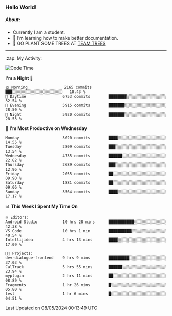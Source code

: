 ### Hello World!

##### About:
- Currently I am a student.
- 🌱 I’m learning how to make better documentation.
- 🌱 GO PLANT SOME TREES AT [TEAM TREES](https://teamtrees.org/)

---
  <summary>:zap: My Activity:</summary>
  
<!--START_SECTION:waka-->
![Code Time](http://img.shields.io/badge/Code%20Time-1%2C376%20hrs%2028%20mins-blue)

**I'm a Night 🦉** 

```text
🌞 Morning                2165 commits        ███░░░░░░░░░░░░░░░░░░░░░░   10.43 % 
🌆 Daytime                6753 commits        ████████░░░░░░░░░░░░░░░░░   32.54 % 
🌃 Evening                5915 commits        ███████░░░░░░░░░░░░░░░░░░   28.50 % 
🌙 Night                  5920 commits        ███████░░░░░░░░░░░░░░░░░░   28.53 % 
```
📅 **I'm Most Productive on Wednesday** 

```text
Monday                   3020 commits        ████░░░░░░░░░░░░░░░░░░░░░   14.55 % 
Tuesday                  2809 commits        ███░░░░░░░░░░░░░░░░░░░░░░   13.54 % 
Wednesday                4735 commits        ██████░░░░░░░░░░░░░░░░░░░   22.82 % 
Thursday                 2689 commits        ███░░░░░░░░░░░░░░░░░░░░░░   12.96 % 
Friday                   2055 commits        ██░░░░░░░░░░░░░░░░░░░░░░░   09.90 % 
Saturday                 1881 commits        ██░░░░░░░░░░░░░░░░░░░░░░░   09.06 % 
Sunday                   3564 commits        ████░░░░░░░░░░░░░░░░░░░░░   17.17 % 
```


📊 **This Week I Spent My Time On** 

```text
🔥 Editors: 
Android Studio           10 hrs 28 mins      ███████████░░░░░░░░░░░░░░   42.38 % 
VS Code                  10 hrs 1 min        ██████████░░░░░░░░░░░░░░░   40.54 % 
Intellijidea             4 hrs 13 mins       ████░░░░░░░░░░░░░░░░░░░░░   17.09 % 

🐱‍💻 Projects: 
dev-dialogue-frontend    9 hrs 9 mins        █████████░░░░░░░░░░░░░░░░   37.03 % 
CalTrack                 5 hrs 55 mins       ██████░░░░░░░░░░░░░░░░░░░   23.94 % 
myplugin                 2 hrs 11 mins       ██░░░░░░░░░░░░░░░░░░░░░░░   08.89 % 
Fragments                1 hr 26 mins        █░░░░░░░░░░░░░░░░░░░░░░░░   05.80 % 
test                     1 hr 6 mins         █░░░░░░░░░░░░░░░░░░░░░░░░   04.51 % 
```


 Last Updated on 08/05/2024 00:13:49 UTC
<!--END_SECTION:waka-->
